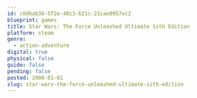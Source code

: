 ```yaml
---
id: c8dbab36-5f2e-48c3-b21c-21cae0957ec2
blueprint: games
title: Star Wars: The Force Unleashed Ultimate Sith Edition
platform: steam
genre:
  - action-adventure
digital: true
physical: false
guide: false
pending: false
posted: 2000-01-01
slug: star-wars-the-force-unleashed-ultimate-sith-edition
---
```

